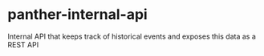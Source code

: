 # panther-internal-api
Internal API that keeps track of historical events and exposes this data as a REST API
